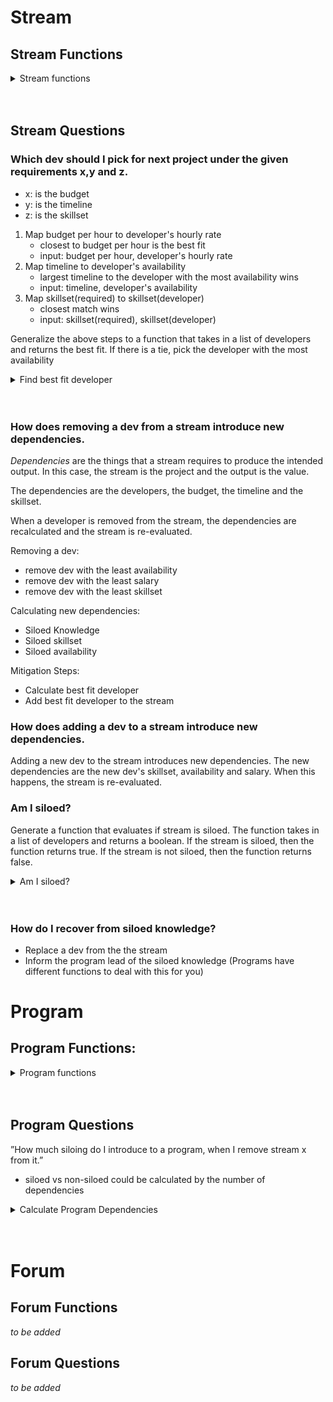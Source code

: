 # Stream

## Stream Functions
<details>
  <summary>Stream functions</summary>
  
This is pseudo code for the stream functions.
  ```js
    bestFit(Developers, Budget, Timeline, Skillset)
    addDeveloper(Developer)
    removeDeveloper(Developer)
    amISiloed(Stream)
  ```
</details>
<br/><br/>

## Stream Questions

### Which dev should I pick for next project under the given requirements x,y and z.
- x: is the budget
- y: is the timeline
- z: is the skillset

1. Map budget per hour to developer's hourly rate
    - closest to budget per hour is the best fit
    - input: budget per hour, developer's hourly rate
2. Map timeline to developer's availability
    - largest timeline to the developer with the most availability wins
    - input: timeline, developer's availability
3. Map skillset(required) to skillset(developer)
    - closest match wins
    - input: skillset(required), skillset(developer)

Generalize the above steps to a function that takes in a list of developers and returns the best fit. If there is a tie, pick the developer with the most availability

<details>
  <summary>Find best fit developer</summary>

This is pseudo code for the bestFit() function.
```js
    let Dev = {
    name: string,
    hourlyRate: number,
    availability_in_range: number,
    skillset: string[]
    }
    let Devs = Dev[]
    let Budget = number
    let Timeline = number
    let Skillset = string[]

    fn bestFit(Developers, Budget, Timeline, Skillset) -> Developer {
        mapBudgetPerHourToDeveloperHourlyRate(Developers, Budget)
        mapTimelineToDeveloperAvailability(Developers, Timeline)
        mapSkillsetToDeveloperSkillset(Developers, Skillset)
        return bestFitDeveloper(Developers)
}
  ```
</details>
<br/><br/>

### How does removing a dev from a stream introduce new dependencies.
*Dependencies* are the things that a stream requires to produce the intended output. In this case, the stream is the project and the output is the value.

The dependencies are the developers, the budget, the timeline and the skillset.

When a developer is removed from the stream, the dependencies are recalculated and the stream is re-evaluated.

Removing a dev:
- remove dev with the least availability
- remove dev with the least salary
- remove dev with the least skillset

Calculating new dependencies:
- Siloed Knowledge
- Siloed skillset
- Siloed availability

Mitigation Steps:
- Calculate best fit developer
- Add best fit developer to the stream

<!-- If this fails to recover, then we try the next step:
- Extend the timeline

If this fails to recover, then we try the **very last** step:
- Increase the budget -->

### How does adding a dev to a stream introduce new dependencies.
Adding a new dev to the stream introduces new dependencies. The new dependencies are the new dev's skillset, availability and salary.
When this happens, the stream is re-evaluated.

### Am I siloed?
Generate a function that evaluates if stream is siloed. The function takes in a list of developers and returns a boolean. If the stream is siloed, then the function returns true. If the stream is not siloed, then the function returns false.

<details>
  <summary>Am I siloed?</summary>

```javascript
fn amISiloed(Stream) -> boolean {
    let siloedKnowledge = evaluateSiloedKnowledge(Stream)
    let siloedSkillset = evaluateSiloedSkillset(Stream)
    let siloedAvailability = evaluateSiloedAvailability(Stream)
    return siloedKnowledge || siloedSkillset || siloedAvailability
}
fn evaluateSiloedKnowledge(Stream) -> boolean {
    let knowledge = Stream.map(dev => dev.knowledge)
    return knowledge.length === 1
}
fn evaluateSiloedSkillset(Stream) -> boolean {
    let skillset = Stream.map(dev => dev.skillset)
    return skillset.length === 1
}
fn evaluateSiloedAvailability(Stream) -> boolean {
    let availability = Stream.map(dev => dev.availability)
    return availability.length === 1
}
fn isSiloed(Stream) -> boolean {
    return amISiloed(Stream)
}
```
</details>
<br></br>

### How do I recover from siloed knowledge?
- Replace a dev from the the stream
- Inform the program lead of the siloed knowledge (Programs have different functions to deal with this for you)


# Program

## Program Functions:
<details>
  <summary>Program functions</summary>

```javaScript
calculateDependencies(Stream)
sumStreamDependencies(Program)
subtractStreamFromProgram(Stream, Program)
```
</details>
<br></br>

## Program Questions
”How much siloing do I introduce to a program, when I remove stream x from it.”
- siloed vs non-siloed could be calculated by the number of dependencies



<details>
  <summary>Calculate Program Dependencies</summary>

```javascript
fn calculateDependencies(Stream) -> number {
    let dependencies = Stream.map(dev => dev.dependencies)
    return dependencies.length
}

fn sumStreamDependencies(Program) -> number {
    let dependencies = Program.map(stream => calculateDependencies(stream))
    return dependencies.reduce((acc, curr) => acc + curr)
}

fn subtractStreamFromProgram(Stream, Program) -> number {
    let newProgram = Program.filter(stream => stream !== Stream)
    return sumStreamDependencies(newProgram)
}
```
</details>
<br></br>


# Forum
## Forum Functions
*to be added*
## Forum Questions
*to be added*
<!-- “What happens to a deadline if I do x vs. z.”
- x: is adjusting the budget
- z: is adjusting the scope

“What happens in reality to the budget if I expand a deadline.”
- estimated vs. actual resource allocation -->